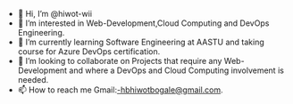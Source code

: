 - 👋 Hi, I’m @hiwot-wii
- 👀 I’m interested in Web-Development,Cloud Computing and DevOps Engineering.
- 🌱 I’m currently learning Software Engineering at AASTU and taking course for Azure DevOps certification.
- 💞️ I’m looking to collaborate on Projects that require any Web-Development and where a DevOps and Cloud Computing involvement is needed.
- 📫 How to reach me Gmail:-hbhiwotbogale@gmail.com.

<!---
hiwot-wii/hiwot-wii is a ✨ special ✨ repository because its `README.md` (this file) appears on your GitHub profile.
You can click the Preview link to take a look at your changes.
--->
